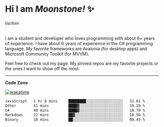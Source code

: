 
<!--
**MoonstoneStudios/MoonstoneStudios** is a ✨ _special_ ✨ repository because its `README.md` (this file) appears on your GitHub profile.

Here are some ideas to get you started:

- 🔭 I’m currently working on ...
- 🌱 I’m currently learning ...
- 👯 I’m looking to collaborate on ...
- 🤔 I’m looking for help with ...
- 💬 Ask me about ...
- 📫 How to reach me: ...
- 😄 Pronouns: ...
- ⚡ Fun fact: ...
-->

# Hi I am _Moonstone!_  ✨
###### he/him

I am a student and developer who loves programming with about 6+ years of experience. 
I have about 6 years of experience in the C# programming language. 
My favorite frameworks are Avalonia (for desktop apps) and Microsoft Community Toolkit (for MVVM).

Feel free to check out my page. My pinned repos are my favorite projects or the ones I want to show off the most. 

---

**Code Zone**


[![wakatime](https://wakatime.com/badge/user/35c755da-7226-42ef-89f9-892c03fbcf7e.svg?style=for-the-badge)](https://wakatime.com/@35c755da-7226-42ef-89f9-892c03fbcf7e)
<!--START_SECTION:waka-->

```txt
JavaScript   1 hr 8 mins     ████████░░░░░░░░░░░░░░░░░   32.01 %
Other        41 mins         ████▓░░░░░░░░░░░░░░░░░░░░   19.29 %
C#           40 mins         ████▓░░░░░░░░░░░░░░░░░░░░   18.70 %
Markdown     22 mins         ██▓░░░░░░░░░░░░░░░░░░░░░░   10.56 %
Binary       18 mins         ██░░░░░░░░░░░░░░░░░░░░░░░   08.45 %
```

<!--END_SECTION:waka-->
